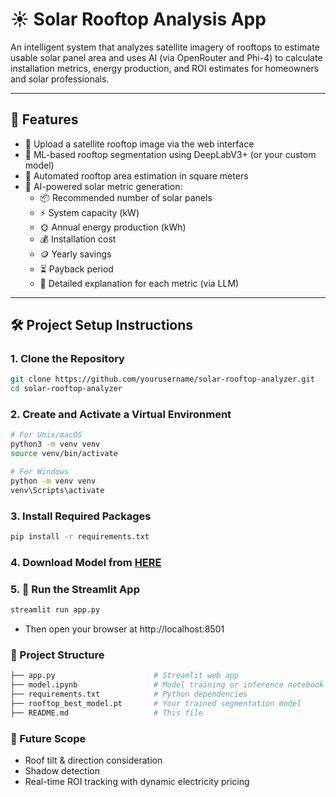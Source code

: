 # ☀️ Solar Rooftop Analysis App

An intelligent system that analyzes satellite imagery of rooftops to estimate usable solar panel area and uses AI (via OpenRouter and Phi-4) to calculate installation metrics, energy production, and ROI estimates for homeowners and solar professionals.

---

## 📌 Features

- 🔼 Upload a satellite rooftop image via the web interface
- 🧠 ML-based rooftop segmentation using DeepLabV3+ (or your custom model)
- 📏 Automated rooftop area estimation in square meters
- 🧮 AI-powered solar metric generation:
  - 📦 Recommended number of solar panels
  - ⚡ System capacity (kW)
  - 🌞 Annual energy production (kWh)
  - 💰 Installation cost
  - 🪙 Yearly savings
  - ⏳ Payback period
  - 📘 Detailed explanation for each metric (via LLM)

---

## 🛠️ Project Setup Instructions

### 1. **Clone the Repository**
```bash
git clone https://github.com/yourusername/solar-rooftop-analyzer.git
cd solar-rooftop-analyzer
```

### 2. **Create and Activate a Virtual Environment**
```bash
# For Unix/macOS
python3 -m venv venv
source venv/bin/activate

# For Windows
python -m venv venv
venv\Scripts\activate
```

### 3. **Install Required Packages**
```bash
pip install -r requirements.txt
```

### 4. **Download Model from [HERE](https://github.com/yogesh-pro/solar-rooftop-analyzer/releases/tag/Model)**


### 5. **🚀 Run the Streamlit App**
```bash
streamlit run app.py
```
- Then open your browser at http://localhost:8501

### **📂 Project Structure**
```bash
├── app.py                      # Streamlit web app
├── model.ipynb                 # Model training or inference notebook
├── requirements.txt            # Python dependencies
├── rooftop_best_model.pt       # Your trained segmentation model
├── README.md                   # This file
```

### **🌟 Future Scope**
- Roof tilt & direction consideration
- Shadow detection
- Real-time ROI tracking with dynamic electricity pricing


